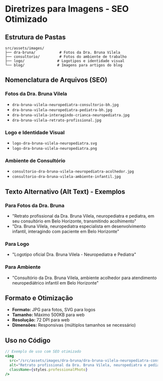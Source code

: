# Diretrizes para Imagens - SEO Otimizado

## Estrutura de Pastas
```
src/assets/images/
├── dra-bruna/           # Fotos da Dra. Bruna Vilela
├── consultorio/         # Fotos do ambiente de trabalho
├── logo/               # Logotipos e identidade visual
└── blog/               # Imagens para artigos do blog
```

## Nomenclatura de Arquivos (SEO)

### Fotos da Dra. Bruna Vilela
- `dra-bruna-vilela-neuropediatra-consultorio-bh.jpg`
- `dra-bruna-vilela-neuropediatra-pediatra-bh.jpg`
- `dra-bruna-vilela-interagindo-crianca-neuropediatra.jpg`
- `dra-bruna-vilela-retrato-profissional.jpg`

### Logo e Identidade Visual
- `logo-dra-bruna-vilela-neuropediatra.svg`
- `logo-dra-bruna-vilela-neuropediatra.png`

### Ambiente de Consultório
- `consultorio-dra-bruna-vilela-neuropediatra-acolhedor.jpg`
- `consultorio-dra-bruna-vilela-ambiente-infantil.jpg`

## Texto Alternativo (Alt Text) - Exemplos

### Para Fotos da Dra. Bruna
- "Retrato profissional da Dra. Bruna Vilela, neuropediatra e pediatra, em seu consultório em Belo Horizonte, transmitindo acolhimento"
- "Dra. Bruna Vilela, neuropediatra especialista em desenvolvimento infantil, interagindo com paciente em Belo Horizonte"

### Para Logo
- "Logotipo oficial Dra. Bruna Vilela - Neuropediatra e Pediatra"

### Para Ambiente
- "Consultório da Dra. Bruna Vilela, ambiente acolhedor para atendimento neuropediátrico infantil em Belo Horizonte"

## Formato e Otimização
- **Formato:** JPG para fotos, SVG para logos
- **Tamanho:** Máximo 500KB para web
- **Resolução:** 72 DPI para web
- **Dimensões:** Responsivas (múltiplos tamanhos se necessário)

## Uso no Código
```jsx
// Exemplo de uso com SEO otimizado
<img 
  src="/src/assets/images/dra-bruna/dra-bruna-vilela-neuropediatra-consultorio-bh.jpg"
  alt="Retrato profissional da Dra. Bruna Vilela, neuropediatra e pediatra, em seu consultório em Belo Horizonte, transmitindo acolhimento"
  className={styles.professionalPhoto}
/>
``` 